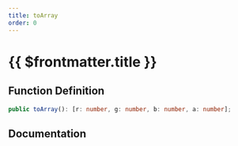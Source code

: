 ```yaml
---
title: toArray
order: 0
---
```


# {{ $frontmatter.title }}

## Function Definition

```ts
public toArray(): [r: number, g: number, b: number, a: number];
```

## Documentation

<!--@include: ./parts/toArray.md-->

